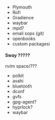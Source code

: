 - Plymouth
- Rofi
- Gradience
- waybar
- mpd?
- email sops (git)
- openbooks
- custom packagesi


#### Sway ?????

nvim space/<leader>???


- polkit
- avahi
- bluetooth
- dconf
- gvfs
- gpg-agent?
- hyprlock?
- waybar
